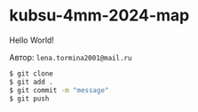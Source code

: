 # kubsu-4mm-2024-map

Hello World!

Автор: `lena.tormina2001@mail.ru`
```bash
$ git clone
$ git add .
$ git commit -m "message"
$ git push
```
